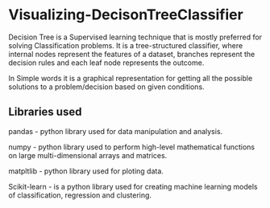 # Visualizing-DecisonTreeClassifier

Decision Tree is a Supervised learning technique that is mostly preferred for solving Classification problems. It is a tree-structured classifier, where internal nodes represent the features of a dataset, branches represent the decision rules and each leaf node represents the outcome.

In Simple words it is a graphical representation for getting all the possible solutions to a problem/decision based on given conditions.

## **Libraries used**
pandas - python library used for data manipulation and analysis.

numpy - python library used to perform high-level mathematical functions on large multi-dimensional arrays and matrices.

matpltlib - python library used for ploting data.

Scikit-learn - is a python library used for creating machine learning models of classification, regression and clustering.
